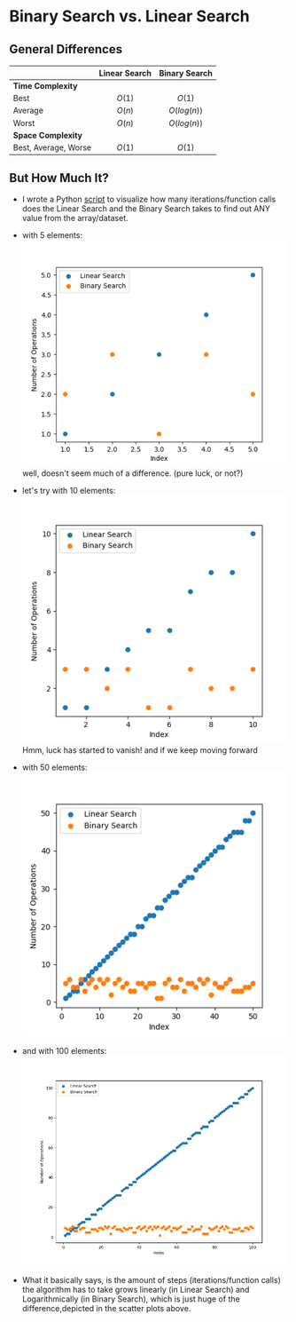 # Binary Search vs. Linear Search

## General Differences
|                     |  Linear Search  |  Binary Search  |
| ------------------- | :-------------: | :-------------: |
|**Time Complexity**  |                 |                 |
| Best                |      $O(1)$     |      $O(1)$     |
| Average             |      $O(n)$     |   $O(log(n))$   |
| Worst               |      $O(n)$     |   $O(log(n))$   |
|**Space Complexity** |                 |                 |
| Best, Average, Worse|      $O(1)$     |      $O(1)$     |

## But How Much It?

- I wrote a Python [script](lin_vs_bin.py) to visualize how many iterations/function calls does the Linear Search and the Binary Search takes to find out ANY value from the array/dataset.

- with 5 elements:\
![Alt text](lis_bin_5.png)\
well, doesn't seem much of a difference. (pure luck, or not?)

- let's try with 10 elements:\
![Alt text](lis_bin_10.png)\
Hmm, luck has started to vanish!
and if we keep moving forward

- with 50 elements:\
![Alt text](lis_bin_50.png)

- and with 100 elements:\
![Alt text](lis_bin_100.png)

- What it basically says, is the amount of steps (iterations/function calls) the algorithm has to take grows linearly (in Linear Search) and Logarithmically (in Binary Search), which is just huge of the difference,depicted in the scatter plots above.
